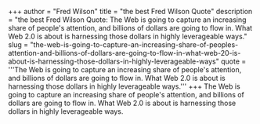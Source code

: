 +++
author = "Fred Wilson"
title = "the best Fred Wilson Quote"
description = "the best Fred Wilson Quote: The Web is going to capture an increasing share of people's attention, and billions of dollars are going to flow in. What Web 2.0 is about is harnessing those dollars in highly leverageable ways."
slug = "the-web-is-going-to-capture-an-increasing-share-of-peoples-attention-and-billions-of-dollars-are-going-to-flow-in-what-web-20-is-about-is-harnessing-those-dollars-in-highly-leverageable-ways"
quote = '''The Web is going to capture an increasing share of people's attention, and billions of dollars are going to flow in. What Web 2.0 is about is harnessing those dollars in highly leverageable ways.'''
+++
The Web is going to capture an increasing share of people's attention, and billions of dollars are going to flow in. What Web 2.0 is about is harnessing those dollars in highly leverageable ways.
